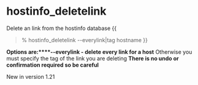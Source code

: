 # hostinfo\_deletelink #

Delete an link from the hostinfo database
{{
> % hostinfo\_deletelink --everylink|tag hostname
}}

**Options are:****--everylink - delete every link for a host** Otherwise you must specify the tag of the link you are deleting
**There is no undo or confirmation required so be careful**


New in version 1.21